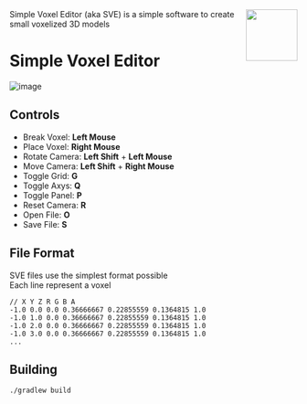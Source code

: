 <img align="right" src="https://github.com/user-attachments/assets/8d074b45-4129-48df-b7f6-7174618a5a9d" height="90" width="90">
Simple Voxel Editor (aka SVE) is a simple software to create small voxelized 3D models

# Simple Voxel Editor


![image](https://github.com/user-attachments/assets/5ae5a28d-2c44-40f4-87ec-aac18feba535)


## Controls
- Break Voxel: **Left Mouse**
- Place Voxel: **Right Mouse**
- Rotate Camera: **Left Shift** + **Left Mouse**
- Move Camera: **Left Shift** + **Right Mouse**
- Toggle Grid: **G**
- Toggle Axys: **Q**
- Toggle Panel: **P**
- Reset Camera: **R**
- Open File: **O**
- Save File: **S**

## File Format
SVE files use the simplest format possible\
Each line represent a voxel
```SVE
// X Y Z R G B A
-1.0 0.0 0.0 0.36666667 0.22855559 0.1364815 1.0
-1.0 1.0 0.0 0.36666667 0.22855559 0.1364815 1.0
-1.0 2.0 0.0 0.36666667 0.22855559 0.1364815 1.0
-1.0 3.0 0.0 0.36666667 0.22855559 0.1364815 1.0
...
```

## Building
```
./gradlew build
```
